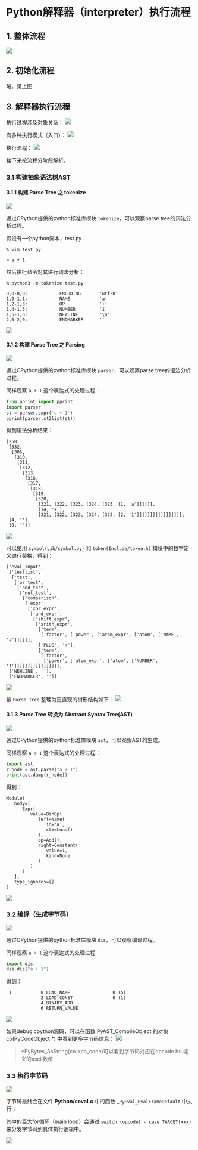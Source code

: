 # Python解释器（interpreter）执行流程

## 1. 整体流程

![](1.png)

## 2. 初始化流程

略。见上图

## 3. 解释器执行流程

执行过程涉及对象关系：
![](3.png)

有多种执行模式（入口）：
![](2.png)

执行流程：
![](4.png)

接下来按流程分阶段解析。

### 3.1 构建抽象语法树AST

#### 3.1.1 构建 Parse Tree 之 tokenize
![](5.png)

通过CPython提供的python标准库模块 `tokenize`，可以观察parse tree的词法分析过程。

假设有一个python脚本，test.py：
```shell
% vim test.py

> a + 1
```

然后执行命令对其进行词法分析：
```shell
% python3 -m tokenize test.py

0,0-0,0:            ENCODING       'utf-8'        
1,0-1,1:            NAME           'a'            
1,2-1,3:            OP             '+'            
1,4-1,5:            NUMBER         '1'            
1,5-1,6:            NEWLINE        '\n'           
2,0-2,0:            ENDMARKER      ''
```

![](6.png)

#### 3.1.2 构建 Parse Tree 之 Parsing

![](10.png)

通过CPython提供的python标准库模块 `parser`，可以观察parse tree的语法分析过程。

同样观察 `a + 1` 这个表达式的处理过程：
```python
from pprint import pprint
import parser
st = parser.expr('a + 1')
pprint(parser.st2list(st))
```

得到语法分析结果：
```text
[258,
 [332,
  [306,
   [310,
    [311,
     [312,
      [313,
       [316,
        [317,
         [318,
          [319,
           [320,
            [321, [322, [323, [324, [325, [1, 'a']]]]]],
            [14, '+'],
            [321, [322, [323, [324, [325, [2, '1']]]]]]]]]]]]]]]]],
 [4, ''],
 [0, '']]
```

![](7.png)

可以使用 `symbol(Lib/symbol.py)` 和 `token(Include/token.h)` 模块中的数字定义进行替换，得到：
```text
['eval_input',
 ['testlist',
  ['test',
   ['or_test',
    ['and_test',
     ['not_test',
      ['comparison',
       ['expr',
        ['xor_expr',
         ['and_expr',
          ['shift_expr',
           ['arith_expr',
            ['term',
             ['factor', ['power', ['atom_expr', ['atom', ['NAME', 'a']]]]]],
            ['PLUS', '+'],
            ['term',
             ['factor',
              ['power', ['atom_expr', ['atom', ['NUMBER', '1']]]]]]]]]]]]]]]]],
 ['NEWLINE', ''],
 ['ENDMARKER', '']]
```

![](8.png)

该 `Parse Tree` 整理为更直观的树形结构如下：
![](9.png)

#### 3.1.3 Parse Tree 转换为 Abstract Syntax Tree(AST)

![](11.png)

通过CPython提供的python标准库模块 `ast`，可以观察AST的生成。

同样观察 `a + 1` 这个表达式的处理过程：
```python
import ast
r_node = ast.parse("a + 1")
print(ast.dump(r_node))
```

得到：
```text
Module(
   body=[
      Expr(
         value=BinOp(
            left=Name(
               id='a',
               ctx=Load()
            ),
            op=Add(),
            right=Constant(
               value=1,
               kind=None
            )
         )
      )
   ],
   type_ignores=[]
)
```

![](12.png)

### 3.2 编译（生成字节码）

![](13.png)

通过CPython提供的python标准库模块 `dis`，可以观察编译过程。

同样观察 `a + 1` 这个表达式的处理过程：
```python
import dis
dis.dis("a + 1")
```

得到：
```text
 1           0 LOAD_NAME                0 (a)
             2 LOAD_CONST               0 (1)
             4 BINARY_ADD
             6 RETURN_VALUE
```

![](14.png)

如果debug cpython源码，可以在函数 PyAST_CompileObject 的对象 co(PyCodeObject *) 中看到更多字节码信息：
![](15.png)
> *PyBytes_AsString(co->co_code)可以看到字节码对应在opcode.h中定义的ascii数值

### 3.3 执行字节码

![](16.png)

字节码最终会在文件 **Python/ceval.c** 中的函数 _`PyEval_EvalFrameDefault` 中执行；

其中的巨大for循环（main loop）会通过 `switch (opcode) - case TARGET(xxx)` 来分发字节码到具体执行逻辑中。

![](17.png)
